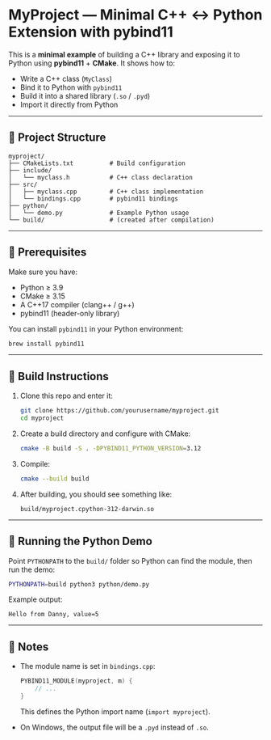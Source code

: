 # MyProject — Minimal C++ ↔ Python Extension with pybind11

This is a **minimal example** of building a C++ library and exposing it to Python using **pybind11** + **CMake**.
It shows how to:

- Write a C++ class (`MyClass`)
- Bind it to Python with `pybind11`
- Build it into a shared library (`.so` / `.pyd`)
- Import it directly from Python

---

## 🔹 Project Structure

```
myproject/
├── CMakeLists.txt          # Build configuration
├── include/
│   └── myclass.h           # C++ class declaration
├── src/
│   ├── myclass.cpp         # C++ class implementation
│   └── bindings.cpp        # pybind11 bindings
├── python/
│   └── demo.py             # Example Python usage
└── build/                  # (created after compilation)
```

---

## 🔹 Prerequisites

Make sure you have:

- Python ≥ 3.9
- CMake ≥ 3.15
- A C++17 compiler (clang++ / g++)
- pybind11 (header-only library)

You can install `pybind11` in your Python environment:

```bash
brew install pybind11
```

---

## 🔹 Build Instructions

1. Clone this repo and enter it:

   ```bash
   git clone https://github.com/yourusername/myproject.git
   cd myproject
   ```

2. Create a build directory and configure with CMake:

   ```bash
   cmake -B build -S . -DPYBIND11_PYTHON_VERSION=3.12
   ```

3. Compile:

   ```bash
   cmake --build build
   ```

4. After building, you should see something like:

   ```
   build/myproject.cpython-312-darwin.so
   ```

---

## 🔹 Running the Python Demo

Point `PYTHONPATH` to the `build/` folder so Python can find the module, then run the demo:

```bash
PYTHONPATH=build python3 python/demo.py
```

Example output:

```
Hello from Danny, value=5
```

---

## 🔹 Notes

- The module name is set in `bindings.cpp`:

  ```cpp
  PYBIND11_MODULE(myproject, m) {
      // ...
  }
  ```

  This defines the Python import name (`import myproject`).

- On Windows, the output file will be a `.pyd` instead of `.so`.
